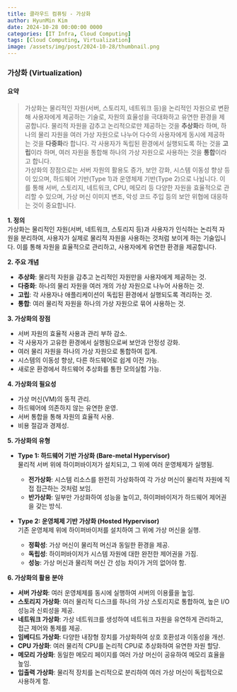 ```yaml
---
title: 클라우드 컴퓨팅 - 가상화
author: HyunMin Kim
date: 2024-10-28 00:00:00 0000
categories: [IT Infra, Cloud Computing]
tags: [Cloud Computing, Virtualization]
image: /assets/img/post/2024-10-28/thumbnail.png
---
```

### 가상화 (Virtualization)

#### 요약  
> 가상화는 물리적인 자원(서버, 스토리지, 네트워크 등)을 논리적인 자원으로 변환해 사용자에게 제공하는 기술로, 자원의 효율성을 극대화하고 유연한 환경을 제공합니다. 물리적 자원을 감추고 논리적으로만 제공하는 것을 **추상화**라 하며, 하나의 물리 자원을 여러 가상 자원으로 나누어 다수의 사용자에게 동시에 제공하는 것을 **다중화**라 합니다. 각 사용자가 독립된 환경에서 실행되도록 하는 것을 **고립**이라 하며, 여러 자원을 통합해 하나의 가상 자원으로 사용하는 것을 **통합**이라고 합니다.  
가상화의 장점으로는 서버 자원의 활용도 증가, 보안 강화, 시스템 이동성 향상 등이 있으며, 하드웨어 기반(Type 1)과 운영체제 기반(Type 2)으로 나뉩니다. 이를 통해 서버, 스토리지, 네트워크, CPU, 메모리 등 다양한 자원을 효율적으로 관리할 수 있으며, 가상 머신 이미지 변조, 악성 코드 주입 등의 보안 위협에 대응하는 것이 중요합니다.

**1. 정의**  
가상화는 물리적인 자원(서버, 네트워크, 스토리지 등)과 사용자가 인식하는 논리적 자원을 분리하여, 사용자가 실제로 물리적 자원을 사용하는 것처럼 보이게 하는 기술입니다. 이를 통해 자원을 효율적으로 관리하고, 사용자에게 유연한 환경을 제공합니다.

**2. 주요 개념**
- **추상화**: 물리적 자원을 감추고 논리적인 자원만을 사용자에게 제공하는 것.
- **다중화**: 하나의 물리 자원을 여러 개의 가상 자원으로 나누어 사용하는 것.
- **고립**: 각 사용자나 애플리케이션이 독립된 환경에서 실행되도록 격리하는 것.
- **통합**: 여러 물리적 자원을 하나의 가상 자원으로 묶어 사용하는 것.

**3. 가상화의 장점**
- 서버 자원의 효율적 사용과 관리 부하 감소.
- 각 사용자가 고유한 환경에서 실행됨으로써 보안과 안정성 강화.
- 여러 물리 자원을 하나의 가상 자원으로 통합하여 집계.
- 시스템의 이동성 향상, 다른 하드웨어로 쉽게 이전 가능.
- 새로운 환경에서 하드웨어 추상화를 통한 모의실험 가능.

**4. 가상화의 필요성**
- 가상 머신(VM)의 동적 관리.
- 하드웨어에 의존하지 않는 유연한 운영.
- 서버 통합을 통해 자원의 효율적 사용.
- 비용 절감과 경제성.

**5. 가상화의 유형**
- **Type 1: 하드웨어 기반 가상화 (Bare-metal Hypervisor)**  
  물리적 서버 위에 하이퍼바이저가 설치되고, 그 위에 여러 운영체제가 실행됨.  
  - **전가상화**: 시스템 리소스를 완전히 가상화하여 각 가상 머신이 물리적 자원에 직접 접근하는 것처럼 보임.
  - **반가상화**: 일부만 가상화하여 성능을 높이고, 하이퍼바이저가 하드웨어 제어권을 갖는 방식.

- **Type 2: 운영체제 기반 가상화 (Hosted Hypervisor)**  
  기존 운영체제 위에 하이퍼바이저를 설치하여 그 위에 가상 머신을 실행.  
  - **정확성**: 가상 머신이 물리적 머신과 동일한 환경을 제공.
  - **독립성**: 하이퍼바이저가 시스템 자원에 대한 완전한 제어권을 가짐.
  - **성능**: 가상 머신과 물리적 머신 간 성능 차이가 거의 없어야 함.

**6. 가상화의 활용 분야**
- **서버 가상화**: 여러 운영체제를 동시에 실행하여 서버의 이용률을 높임.
- **스토리지 가상화**: 여러 물리적 디스크를 하나의 가상 스토리지로 통합하여, 높은 I/O 성능과 신뢰성을 제공.
- **네트워크 가상화**: 가상 네트워크를 생성하여 네트워크 자원을 유연하게 관리하고, 접근 제어와 통제를 제공.
- **임베디드 가상화**: 다양한 내장형 장치를 가상화하여 상호 호환성과 이동성을 개선.
- **CPU 가상화**: 여러 물리적 CPU를 논리적 CPU로 추상화하여 유연한 자원 할당.
- **메모리 가상화**: 동일한 메모리 페이지를 여러 가상 머신이 공유하여 메모리 효율을 높임.
- **입출력 가상화**: 물리적 장치를 논리적으로 분리하여 여러 가상 머신이 독립적으로 사용하게 함.